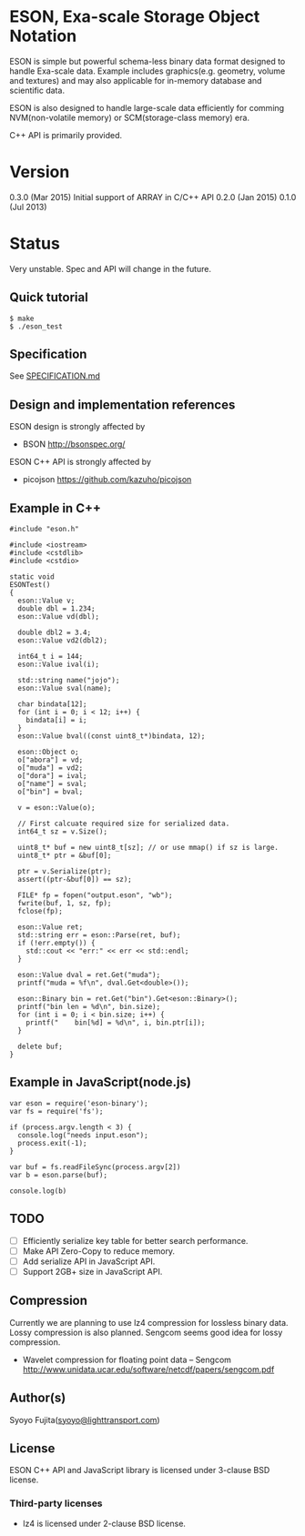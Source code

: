 # ESON, Exa-scale Storage Object Notation

ESON is simple but powerful schema-less binary data format designed to handle Exa-scale data. Example includes graphics(e.g. geometry, volume and textures) and may also applicable for in-memory database and scientific data.

ESON is also designed to handle large-scale data efficiently for comming NVM(non-volatile memory) or SCM(storage-class memory) era.

C++ API is primarily provided.

# Version

0.3.0 (Mar 2015)  Initial support of ARRAY in C/C++ API
0.2.0 (Jan 2015)
0.1.0 (Jul 2013)

# Status

Very unstable. Spec and API will change in the future.

## Quick tutorial

    $ make
    $ ./eson_test

## Specification

See [SPECIFICATION.md](SPECIFICATION.md)

## Design and implementation references

ESON design is strongly affected by

* BSON http://bsonspec.org/

ESON C++ API is strongly affected by

* picojson https://github.com/kazuho/picojson

## Example in C++

```
#include "eson.h"

#include <iostream>
#include <cstdlib>
#include <cstdio>

static void
ESONTest()
{
  eson::Value v;
  double dbl = 1.234;
  eson::Value vd(dbl);

  double dbl2 = 3.4;
  eson::Value vd2(dbl2);

  int64_t i = 144;
  eson::Value ival(i);

  std::string name("jojo");
  eson::Value sval(name);

  char bindata[12];
  for (int i = 0; i < 12; i++) {
    bindata[i] = i;
  }
  eson::Value bval((const uint8_t*)bindata, 12);

  eson::Object o;
  o["abora"] = vd;
  o["muda"] = vd2;
  o["dora"] = ival;
  o["name"] = sval;
  o["bin"] = bval;

  v = eson::Value(o);

  // First calcuate required size for serialized data.
  int64_t sz = v.Size();

  uint8_t* buf = new uint8_t[sz]; // or use mmap() if sz is large.
  uint8_t* ptr = &buf[0];

  ptr = v.Serialize(ptr);
  assert((ptr-&buf[0]) == sz);

  FILE* fp = fopen("output.eson", "wb");
  fwrite(buf, 1, sz, fp);
  fclose(fp);

  eson::Value ret;
  std::string err = eson::Parse(ret, buf);
  if (!err.empty()) {
    std::cout << "err:" << err << std::endl;
  }

  eson::Value dval = ret.Get("muda");
  printf("muda = %f\n", dval.Get<double>());

  eson::Binary bin = ret.Get("bin").Get<eson::Binary>();
  printf("bin len = %d\n", bin.size);
  for (int i = 0; i < bin.size; i++) {
    printf("    bin[%d] = %d\n", i, bin.ptr[i]);
  } 

  delete buf;
}
```

## Example in JavaScript(node.js)

```
var eson = require('eson-binary');
var fs = require('fs');

if (process.argv.length < 3) {
  console.log("needs input.eson");
  process.exit(-1);
}

var buf = fs.readFileSync(process.argv[2])
var b = eson.parse(buf);

console.log(b)
```


## TODO

* [ ] Efficiently serialize key table for better search performance.
* [ ] Make API Zero-Copy to reduce memory.
* [ ] Add serialize API in JavaScript API.
* [ ] Support 2GB+ size in JavaScript API.

## Compression

Currently we are planning to use lz4 compression for lossless binary data.
Lossy compression is also planned. Sengcom seems good idea for lossy compression.

* Wavelet compression for floating point data – Sengcom http://www.unidata.ucar.edu/software/netcdf/papers/sengcom.pdf

## Author(s)

Syoyo Fujita(syoyo@lighttransport.com)

## License

ESON C++ API and JavaScript library is licensed under 3-clause BSD license.

### Third-party licenses

* lz4 is licensed under 2-clause BSD license.
